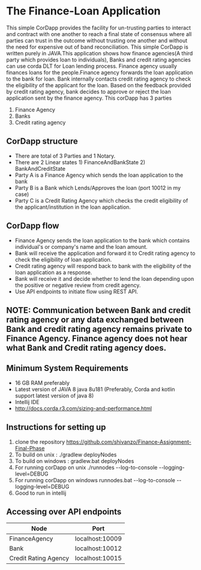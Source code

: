 # The Finance-Loan Application

This simple CorDapp provides the facility for un-trusting parties to interact and contract with one another to reach a final state of consensus where all parties can trust in the outcome without trusting one another and without the need for expensive out of band reconciliation.
This simple CorDapp is written purely in JAVA.This application shows how finance agencies(A third party which provides loan to individuals), Banks and credit rating agencies can use corda DLT for Loan lending process. Finance agency usually finances loans for the people.Finance agency forwards the loan application to the bank for loan. Bank internally contacts credit rating agency to check the eligibility of the applicant for the loan. Based on the feedback provided by credit rating agency, bank decides to approve or reject the loan application sent by the finance agency. This corDapp has 3 parties 

1. Finance Agency 
2. Banks 
3. Credit rating agency

## CorDapp structure
*	There are total of 3 Parties and 1 Notary.
* There are 2 Linear states 1) FinanceAndBankState 2) BankAndCreditState
*	Party A is a Finance Agency which sends the loan application to the bank 
*	Party B is a Bank which Lends/Approves the loan (port 10012 in my case)
*	Party C is a Credit Rating Agency which checks the credit eligibility of the applicant/institution in the loan application. 

## CorDapp flow
*	Finance Agency sends the loan application to the bank which contains individual's or company's name and the loan amount.
*	Bank will receive the application and forward it to Credit rating agency to check the eligibility of loan application. 
*	Credit rating agency will respond back to bank with the eligibility of the loan application as a response.
*	Bank will receive it and decide whether to lend the loan depending upon the positive or negative review from credit agency.
*	Use API endpoints to initiate flow using REST API.

## NOTE: Communication between Bank and credit rating agency or any data exchanged between Bank and credit rating agency remains private to Finance Agency. Finance agency does not hear what Bank and Credit rating agency does.

## Minimum System Requirements
* 16 GB RAM preferably
* Latest version of JAVA 8 java 8u181 (Preferably, Corda and kotlin support latest version of java 8)
* Intellij IDE
* http://docs.corda.r3.com/sizing-and-performance.html 

## Instructions for setting up
1. clone the repository https://github.com/shivanzo/Finance-Assignment-Final-Phase
2. To build on unix : ./gradlew deployNodes
3. To build on windows : gradlew.bat deployNodes
4. For running corDapp on unix ./runnodes --log-to-console --logging-level=DEBUG
5. For running corDapp on windows runnodes.bat --log-to-console --logging-level=DEBUG
6. Good to run in intellij

## Accessing over API endpoints 

| Node                  |    Port         |
| --------------------- | --------------- | 
| FinanceAgency         | localhost:10009 |
| Bank                  | localhost:10012 |      
| Credit Rating Agency  | localhost:10015 |   






